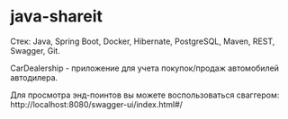 # java-shareit

Стек: Java, Spring Boot, Docker, Hibernate, PostgreSQL, Maven, REST, Swagger, Git.

CarDealership - приложение для учета покупок/продаж автомобилей автодилера.

Для просмотра энд-поинтов вы можете воспользоваться сваггером: http://localhost:8080/swagger-ui/index.html#/